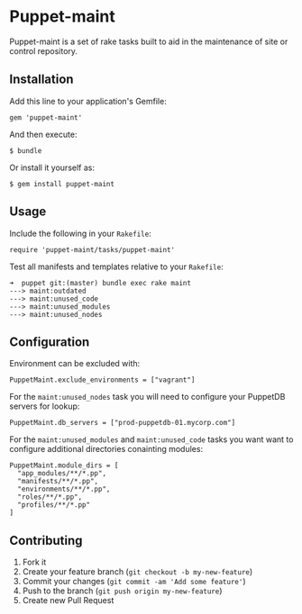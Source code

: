 # Puppet-maint

Puppet-maint is a set of rake tasks built to aid in the maintenance of site or control repository.

## Installation

Add this line to your application's Gemfile:

    gem 'puppet-maint'

And then execute:

    $ bundle

Or install it yourself as:

    $ gem install puppet-maint

## Usage

Include the following in your `Rakefile`:

    require 'puppet-maint/tasks/puppet-maint'

Test all manifests and templates relative to your `Rakefile`:

    ➜  puppet git:(master) bundle exec rake maint
    ---> maint:outdated
    ---> maint:unused_code
    ---> maint:unused_modules
    ---> maint:unused_nodes

## Configuration
Environment can be excluded with:

    PuppetMaint.exclude_environments = ["vagrant"]

For the `maint:unused_nodes` task you will need to configure your PuppetDB servers for lookup:

    PuppetMaint.db_servers = ["prod-puppetdb-01.mycorp.com"]

For the `maint:unused_modules` and `maint:unused_code` tasks you want want to configure additional directories conainting modules:

    PuppetMaint.module_dirs = [
      "app_modules/**/*.pp",
      "manifests/**/*.pp",
      "environments/**/*.pp",
      "roles/**/*.pp",
      "profiles/**/*.pp"
    ]

## Contributing

1. Fork it
2. Create your feature branch (`git checkout -b my-new-feature`)
3. Commit your changes (`git commit -am 'Add some feature'`)
4. Push to the branch (`git push origin my-new-feature`)
5. Create new Pull Request
